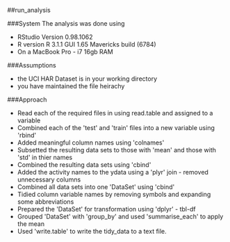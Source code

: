 ##run_analysis

###System
The analysis was done using
* RStudio Version 0.98.1062
* R version R 3.1.1 GUI 1.65 Mavericks build (6784)
* On a MacBook Pro - i7 16gb RAM


###Assumptions
* the UCI HAR Dataset is in your working directory
* you have maintained the file heirachy

###Approach

* Read each of the required files in using read.table and assigned to a variable
* Combined each of the 'test' and 'train' files into a new variable using 'rbind'
* Added meaningful column names using 'colnames'
* Subsetted the resulting data sets to those with 'mean' and those with 'std' in thier names
* Combined the resulting data sets using 'cbind'
* Added the activity names to the ydata using a 'plyr' join - removed unnecessary columns
* Combined all data sets into one 'DataSet' using 'cbind'
* Tidied column variable names by removing symbols and expanding some abbreviations
* Prepared the 'DataSet' for transformation using 'dplyr' - tbl-df
* Grouped 'DataSet' with 'group_by' and used 'summarise_each' to apply the mean
* Used 'write.table' to write the tidy_data to a text file.

